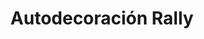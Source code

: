 ---
title: "Autodecoración Rally"
url: /curridabat/autodecoracion-rally/
shop: piezas de automóviles
---